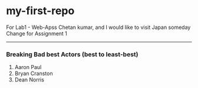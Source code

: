 # my-first-repo
For Lab1 - Web-Apss
Chetan kumar, and I would like to visit Japan someday
Change for Assignment 1

***
### Breaking Bad best Actors (best to least-best)

1. Aaron Paul
2. Bryan Cranston
3. Dean Norris

